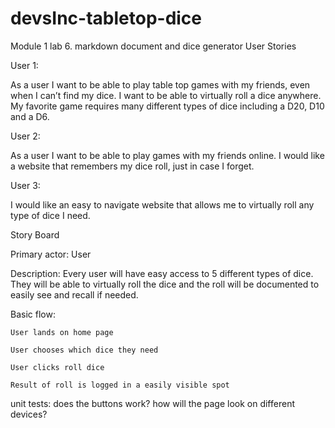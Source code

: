 # devsInc-tabletop-dice
Module 1 lab 6. markdown document and dice generator
User Stories 

User 1: 

As a user I want to be able to play table top games with my friends, even when I can’t find my dice. I want to be able to virtually roll a dice anywhere. My favorite game requires many different types of dice including a D20, D10 and a D6. 

User 2: 

As a user I want to be able to play games with my friends online. I would like a website that remembers my dice roll, just in case I forget. 

User 3: 

I would like an easy to navigate website that allows me to virtually roll any type of dice I need. 

 

Story Board 

Primary actor: User 

Description: Every user will have easy access to 5 different types of dice.  They will be able to virtually roll the dice and the roll will be documented to easily see and recall if needed. 

Basic flow:  

    User lands on home page 

    User chooses which dice they need 

    User clicks roll dice 

    Result of roll is logged in a easily visible spot 

unit tests:
does the buttons work?
how will the page look on different devices?